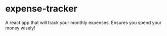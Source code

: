 # expense-tracker

A react app that will track your monthly expenses. Ensures you spend your money wisely!
